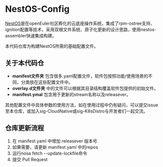 # NestOS-Config

[NestOS](https://nestos.openeuler.org/)是在openEuler社区孵化的云底座操作系统，集成了rpm-ostree支持、ignition配置等技术，采用双根文件系统、原子化更新的设计思路，使用nestos-assembler快速集成构建。

本代码仓库为构建NestOS所需的基础配置文件。



## 关于本代码仓

- **manifest文件夹** 包含很多.yaml配置文件，软件包按照功能/使用场景的不同，分类放在这些配置文件中。
- **overlay.d文件夹** 中的文件可以根据其目录结构覆盖软件包提供的初始文件。
- **manifest.ymal**  包含用于更新的stream名称以及releasever。

其他配置文件中具体参数的使用方法，如在使用过程中仍有疑问，可以提交issue至本仓库，或加入sig-CloudNative或sig-K8sDistro与开发者们一起交流。

## 仓库更新流程

1. 在 manifest.yaml 中增加 releasever 版本号
2. 如果需要，请更新 manifest.yaml 中的repos
3. 运行nosa fetch --update-lockfile命令
4. 提交 Pull Request